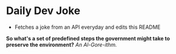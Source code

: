
# Daily Dev Joke

- Fetches a joke from an API everyday and edits this README

**So what's a set of predefined steps the government might take to preserve the environment?**
*An Al-Gore-ithm.*
    